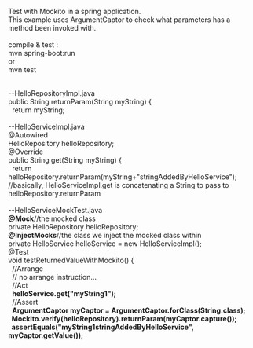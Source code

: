 Test with Mockito in a spring application.<br/>
This example uses ArgumentCaptor to check what parameters has a method been invoked with.<br/>
<br/>
compile & test :<br/>
mvn spring-boot:run<br/>
or<br/>
mvn test<br/>

<br/>
--HelloRepositoryImpl.java<br/>
public String returnParam(String myString) {<br/>
&nbsp;&nbsp;return myString;<br/>
<br/>
--HelloServiceImpl.java<br/>
@Autowired<br/>
HelloRepository helloRepository;<br/>
@Override<br/>
public String get(String myString) {<br/>
&nbsp;&nbsp;return helloRepository.returnParam(myString+"stringAddedByHelloService");<br/>
//basically, HelloServiceImpl.get is concatenating a String to pass to helloRepository.returnParam<br/> 
<br/>
--HelloServiceMockTest.java<br/>
<b>@Mock</b>//the mocked class<br/>
private HelloRepository helloRepository;<br/>
<b>@InjectMocks</b>//the class we inject the mocked class within<br/>
private HelloService helloService = new HelloServiceImpl();<br/>
@Test<br/>
void testReturnedValueWithMockito() {<br/>
&nbsp;&nbsp;//Arrange<br/>
&nbsp;&nbsp;// no arrange instruction...<br/>
&nbsp;&nbsp;//Act<br/>
&nbsp;&nbsp;<b>helloService.get("myString1");</b><br/>
&nbsp;&nbsp;//Assert<br/>
&nbsp;&nbsp;<b>ArgumentCaptor<String> myCaptor = ArgumentCaptor.forClass(String.class);<br/>
&nbsp;&nbsp;Mockito.verify(helloRepository).returnParam(myCaptor.capture());<br/>
&nbsp;&nbsp;assertEquals("myString1stringAddedByHelloService", myCaptor.getValue());</b><br/>
<br/>